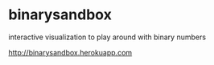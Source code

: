 # binarysandbox
interactive visualization to play around with binary numbers

http://binarysandbox.herokuapp.com
